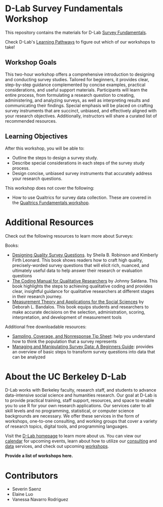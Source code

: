 # D-Lab Survey Fundamentals Workshop

This repository contains the materials for D-Lab [Survey Fundamentals](https://drive.google.com/drive/folders/1BOKg9e3zvRBbVsdYpj4mHbrhBqLUsLyP).

Check D-Lab's [Learning Pathways](https://dlab-berkeley.github.io/dlab-workshops/python_path.html) to figure out which of our workshops to take!

## Workshop Goals

This two-hour workshop offers a comprehensive introduction to designing and conducting survey studies. Tailored for beginners, it provides clear, step-by-step guidance complemented by concise examples, practical considerations, and useful support materials. Participants will learn the entire process, from formulating a research question to creating, administering, and analyzing surveys, as well as interpreting results and communicating their findings. Special emphasis will be placed on crafting survey instruments that are succinct, unbiased, and effectively aligned with your research objectives. Additionally, instructors will share a curated list of recommended resources.

## Learning Objectives

After this workshop, you will be able to:

- Outline the steps to design a survey study.
- Describe special considerations in each steps of the survey study process.
- Design concise, unbiased survey instruments that accurately address your research questions.

This workshop does not cover the following:

- How to use Qualtrics for survey data collection. These are covered in the [Qualtrics Fundamentals workshop](https://dlab.berkeley.edu/events/qualtrics-fundamentals/2024-02-20).


# Additional Resources

Check out the following resources to learn more about Surveys:

Books:
* [Designing Quality Survey Questions](https://us.sagepub.com/en-us/nam/designing-quality-survey-questions/book249048#description). by Sheila B. Robinson and Kimberly Firth Leonard. This book shows readers how to craft high quality, precisely-worded survey questions that will elicit rich, nuanced, and ultimately useful data to help answer their research or evaluation questions
* [The Coding Manual for Qualitative Researchers](https://uk.sagepub.com/en-gb/eur/the-coding-manual-for-qualitative-researchers/book273583) by Johnny Saldana. This book highlights the steps to achieving qualitative coding and provides clear, insightful guidance for qualitative researchers at different stages in their research journey.
* [Measurement Theory and Applications for the Social Sciences](https://www.guilford.com/books/Measurement-Theory-and-Applications-for-the-Social-Sciences/Deborah-Bandalos/9781462532131) by Deborah L. Bandalos. This book equips students and researchers to make accurate decisions on the selection, administration, scoring, interpretation, and development of measurement tools

Additional free downloadable resources:
* [Sampling, Coverage, and Nonresponse Tip Sheet](https://psr.iq.harvard.edu/book/sampling-coverage-and-nonresponse-tip-sheet): help you understand how to think the population that a survey represents
* [Managing and Manipulating Survey Data: A Beginners Guide](https://psr.iq.harvard.edu/book/managing-and-manipulating-survey-data-beginners-guide): provides an overview of basic steps to transform survey questions into data that can be analyzed


# About the UC Berkeley D-Lab

D-Lab works with Berkeley faculty, research staff, and students to advance data-intensive social science and humanities research. Our goal at D-Lab is to provide practical training, staff support, resources, and space to enable you to use R for your own research applications. Our services cater to all skill levels and no programming, statistical, or computer science backgrounds are necessary. We offer these services in the form of workshops, one-to-one consulting, and working groups that cover a variety of research topics, digital tools, and programming languages.  

Visit the [D-Lab homepage](https://dlab.berkeley.edu/) to learn more about us. You can view our [calendar](https://dlab.berkeley.edu/events/calendar) for upcoming events, learn about how to utilize our [consulting](https://dlab.berkeley.edu/consulting) and [data](https://dlab.berkeley.edu/data) services, and check out upcoming [workshops](https://dlab.berkeley.edu/events/workshops).


**Provide a list of workshops here.**

# Contributors
* Severin Saenz
* Elaine Luo
* Vanessa Navarro Rodriguez

